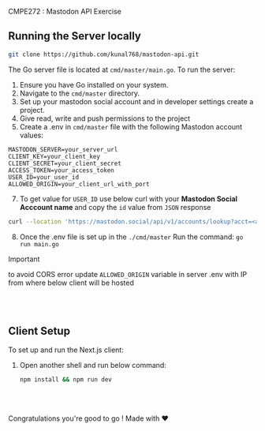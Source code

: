 CMPE272 : Mastodon API Exercise

## Running the Server locally 

```bash
git clone https://github.com/kunal768/mastodon-api.git
```

The Go server file is located at `cmd/master/main.go`. To run the server:

1. Ensure you have Go installed on your system.
2. Navigate to the `cmd/master` directory.
4. Set up your mastodon social account and in developer settings create a project.
5. Give read, write and push permissions to the project
6. Create a .env in `cmd/master` file with the following Mastodon account values:
  ```env
  MASTODON_SERVER=your_server_url
  CLIENT_KEY=your_client_key
  CLIENT_SECRET=your_client_secret
  ACCESS_TOKEN=your_access_token
  USER_ID=your_user_id
  ALLOWED_ORIGIN=your_client_url_with_port
```

7. To get value for `USER_ID` use below curl with your <b> Mastodon Social Acccount name </b> and copy the `id` value from `JSON` response
```zsh
curl --location 'https://mastodon.social/api/v1/accounts/lookup?acct=<accountname>'
```
8. Once the .env file is set up in the `./cmd/master` Run the command: `go run main.go`

   

>[!IMPORTANT]  
>to avoid CORS error update `ALLOWED_ORIGIN` variable in server .env with IP from where below client will be hosted


<br />
<br />

## Client Setup

To set up and run the Next.js client:

1. Open another shell and run below command:

   ```zsh
   npm install && npm run dev
   ```

<br />
<br />

Congratulations you're good to go ! Made with ❤️  
